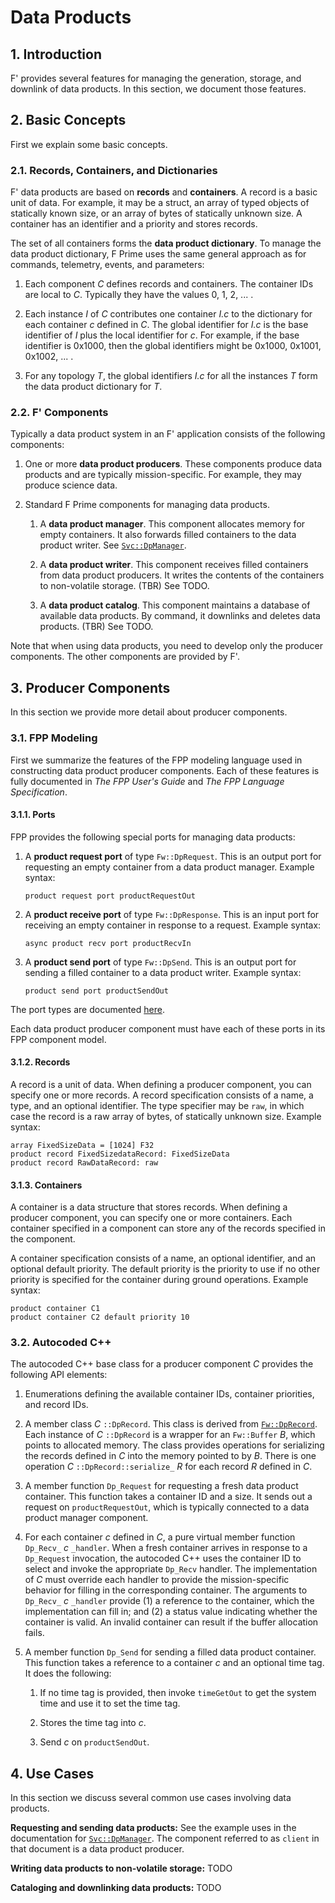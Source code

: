 # Data Products

## 1. Introduction

F' provides several features for managing the generation, storage,
and downlink of data products.
In this section, we document those features.

## 2. Basic Concepts

First we explain some basic concepts.

### 2.1. Records, Containers, and Dictionaries

F' data products are based on **records** and **containers**.
A record is a basic unit of data.
For example, it may be a struct, an array of typed objects of
statically known size, or an array of bytes of statically unknown size.
A container has an identifier and a priority and stores records.

The set of all containers forms the **data product dictionary**.
To manage the data product dictionary, F Prime uses the same general approach
as for commands, telemetry, events, and parameters:

1. Each component _C_ defines records and containers.
The container IDs are local to _C_.
Typically they have the values 0, 1, 2, ... .

2. Each instance _I_ of _C_ contributes one container _I.c_ to the 
dictionary for each container _c_ defined in _C_.
The global identifier for _I.c_ is the base identifier of _I_ plus
the local identifier for _c_.
For example, if the base identifier is 0x1000, then the global identifiers
might be 0x1000, 0x1001, 0x1002, ... .

3. For any topology _T_, the global identifiers _I.c_ for all the instances _T_
form the data product dictionary for _T_.

### 2.2. F' Components

Typically a data product system in an F' application consists of the following
components:

1. One or more **data product producers**.
   These components produce data products and are typically mission-specific.
   For example, they may produce science data.

1. Standard F Prime components for managing data products.

   1. A **data product manager**.
      This component allocates memory for empty containers.
      It also forwards filled containers to the data product writer.
      See [`Svc::DpManager`](../../Svc/DpManager/docs/sdd.md).

   1. A **data product writer**.
      This component receives filled containers from data product
      producers. It writes the contents of the containers to non-volatile
      storage. (TBR)
      See TODO.

   1. A **data product catalog**.
      This component maintains a database of available data
      products. By command, it downlinks and deletes data products. (TBR)
      See TODO.

Note that when using data products, you need to develop only the
producer components. The other components are provided by F'.

## 3. Producer Components

In this section we provide more detail about producer components.

### 3.1. FPP Modeling

First we summarize the features of the FPP modeling
language used in constructing data product producer components.
Each of these features is fully documented in _The FPP User's Guide_
and _The FPP Language Specification_.

#### 3.1.1. Ports

FPP provides the following special ports for managing data products:

1. A **product request port** of type `Fw::DpRequest`.
   This is an output port for requesting an empty container from a
   data product manager. Example syntax:
   ```
   product request port productRequestOut
   ```

2. A **product receive port** of type `Fw::DpResponse`.
   This is an input port for receiving an empty container in response
   to a request. Example syntax:
   ```
   async product recv port productRecvIn
   ```

3. A **product send port** of type `Fw::DpSend`.
   This is an output port for sending a filled container
   to a data product writer. Example syntax:
   ```
   product send port productSendOut
   ```
   
The port types are documented [here](../../Fw/Dp/docs/sdd.md).

Each data product producer component must have each of these ports
in its FPP component model.

#### 3.1.2. Records

A record is a unit of data.
When defining a producer component, you can specify one or more
records.
A record specification consists of a name, a type, and an optional identifier.
The type specifier may be `raw`, in which case the record
is a raw array of bytes, of statically unknown size.
Example syntax:
```
array FixedSizeData = [1024] F32
product record FixedSizedataRecord: FixedSizeData
product record RawDataRecord: raw
```

#### 3.1.3. Containers

A container is a data structure that stores records.
When defining a producer component, you can specify one or more containers.
Each container specified in a component can store
any of the records specified in the component.

A container specification consists of a name, an optional
identifier, and an optional default priority.
The default priority is the priority to use if no
other priority is specified for the container
during ground operations.
Example syntax:
```
product container C1
product container C2 default priority 10
```

### 3.2. Autocoded C++

The autocoded C++ base class for a producer component _C_ provides
the following API elements:

1. Enumerations defining the available container IDs, container
priorities, and record IDs.

1. A member class _C_ `::DpRecord`. This class is derived from
[`Fw::DpRecord`](../../Fw/Dp/docs/sdd.md).
Each instance of _C_ `::DpRecord` is a wrapper for an `Fw::Buffer` _B_,
which points to allocated memory.
The class provides operations for serializing the records
defined in _C_ into the memory pointed to by _B_.
There is one operation _C_ `::DpRecord::serialize_` _R_
for each record _R_ defined in _C_.

1. A member function `Dp_Request` for requesting a fresh
data product container.
This function takes a container ID and a size.
It sends out a request on `productRequestOut`, which is
typically connected to a data product manager component.

1. For each container _c_ defined in _C_, a pure virtual
member function `Dp_Recv_` _c_ `_handler`.
When a fresh container arrives in response to a
`Dp_Request` invocation, the autocoded C++ uses the container ID to
select and invoke the appropriate `Dp_Recv` handler.
The implementation of _C_ must override each handler
to provide the mission-specific behavior for filling
in the corresponding container.
The arguments to `Dp_Recv_` _c_ `_handler` provide
(1) a reference to the container, which the implementation can fill in;
and (2) a status value indicating whether the container
is valid. An invalid container can result if the buffer
allocation fails.

1. A member function `Dp_Send` for sending a filled
data product container.
This function takes a reference to a container _c_ and an
optional time tag.
It does the following:

   1. If no time tag is provided, then invoke `timeGetOut`
      to get the system time and use it to set the time tag.

   1. Stores the time tag into _c_.

   1. Send _c_ on `productSendOut`.

## 4. Use Cases

In this section we discuss several common use cases involving
data products.

**Requesting and sending data products:**
See the example uses in the documentation for
[`Svc::DpManager`](../..Svc/DpManager/docs/sdd.md#5-example-uses).
The component referred to as `client` in that document
is a data product producer.

**Writing data products to non-volatile storage:**
TODO

**Cataloging and downlinking data products:**
TODO
